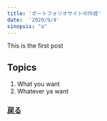 ```yaml
---
title: 'ポートフォリオサイトの作成'
date:  '2020/9/4'
sinopsis: "a"
---
```

This is the first post

## Topics

1. What you want
2. Whatever ya want

 ### [戻る](/blog)
